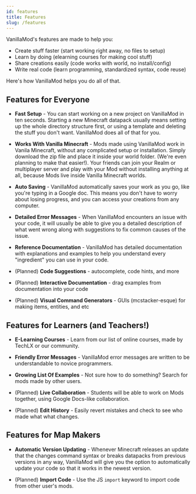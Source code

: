 ```yaml
---
id: features
title: Features
slug: /features
---
```


VanillaMod's features are made to help you:

* Create stuff faster (start working right away, no files to setup)
* Learn by doing (elearning courses for making cool stuff)
* Share creations easily (code works with world, no install/config)
* Write real code (learn programming, standardized syntax, code reuse)

Here's how VanillaMod helps you do all of that.

<!-- Consider trying to categorize these at some point? -->
## Features for Everyone

* **Fast Setup** - You can start working on a new project on VanillaMod in ten seconds. Starting a new Minecraft datapack usually means setting up the whole directory structure first, or using a template and deleting the stuff you don't want. VanillaMod does all of that for you.

  <!-- How to use it: Log into [vanillamod.com](https://www.vanillamod.com) and hit the Create Mod button at the top of the page. -->

* **Works With Vanilla Minecraft** - Mods made using VanillaMod work in Vanila Minecraft, without any complicated setup or installation. Simply download the zip file and place it inside your world folder. (We're even planning to make that easier!). Your friends can join your Realm or multiplayer server and play with your Mod without installing anything at all, because Mods live inside Vanilla Minecraft worlds.

* **Auto Saving** - VanillaMod automatically saves your work as you go, like you're typing in a Google doc. This means you don't have to worry about losing progress, and you can access your creations from any computer.

  <!-- How to use it: You already are. Code you write on [vanillamod.com](https://www.vanillamod.com) saves automatically. -->

* **Detailed Error Messages** - When VanillaMod encounters an issue with your code, it will usually be able to give you a detailed description of what went wrong along with suggestions to fix common causes of the issue.

* **Reference Documentation** - VanillaMod has detailed documentation with explanations and examples to help you understand every "ingredient" you can use in your code. 

* (Planned) **Code Suggestions** - autocomplete, code hints, and more

* (Planned) **Interactive Documentation** - drag examples from documentation into your code

* (Planned) **Visual Command Generators** - GUIs (mcstacker-esque) for making items, entities, and etc


## Features for Learners (and Teachers!)

* **E-Learning Courses** - Learn from our list of online courses, made by TechLX or our community.

* **Friendly Error Messages** - VanillaMod error messages are written to be understandable to novice programmers.

* **Growing List Of Examples** - Not sure how to do something? Search for mods made by other users.

* (Planned) **Live Collaboration** - Students will be able to work on Mods together, using Google Docs-like collaboration.

* (Planned) **Edit History** - Easily revert mistakes and check to see who made what what changes.


## Features for Map Makers

* **Automatic Version Updating** - Whenever Minecraft releases an update that the changes command syntax or breaks datapacks from previous versions in any way, VanillaMod will give you the option to automatically update your code so that it works in the newest version.

* (Planned) **Import Code** - Use the JS `import` keyword to import code from other user's mods.